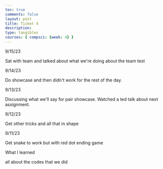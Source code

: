 ```yaml
---
toc: true
comments: false
layout: post
title: Ticket 4
description: 
type: tangibles
courses: { compsci: {week: 4} }
---
```



9/15/23

Sat with team and talked about what we're doing about the team test




9/14/23

Do showcase and then didn't work for the rest of the day.



9/13/23

Discussing what we'll say for pair showcase. Watched a ted talk about next assignment.



9/12/23

Get other tricks and all that in shape



9/11/23

Get snake to work but with red dot ending game



What I learned

all about the codes that we did